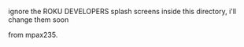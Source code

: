 ignore the ROKU DEVELOPERS splash screens inside this directory, i'll change them soon

from mpax235.


